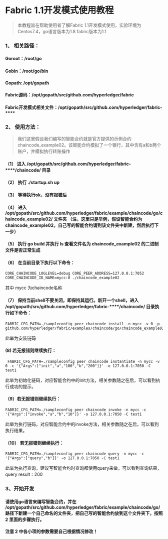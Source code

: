 # Fabric 1.1开发模式使用教程
> 本教程旨在帮助使用者了解Fabric 1.1开发模式使用，实验环境为Centos7.4，go语言版本为1.8 fabric版本为1.1
### 1、	相关路径：
#### Goroot：/root/go
#### Gobin：/root/go/bin
#### Gopath: /opt/gopath
#### Fabric源码：/opt/gopath/src/github.com/hyperledger/fabric
#### Fabric开发模式相关文件：/opt/gopath/src/github.com/hyperledger/fabric-****
### 2、	使用方法：
> 我们这里假设我们编写的智能合约就是官方提供的示例合约chaincode_example02。该智能合约模拟了一个银行，其中含有a和b两个账户，并模拟执行转账操作
#### （1）	进入 /opt/gopath/src/github.com/hyperledger/fabric-****/chaincode/ 目录 
#### （2）	执行 ./startup.sh up
#### （3）	等待执行ok，没有报错后
#### （4）	进入 /opt/gopath/src/github.com/hyperledger/fabric/example/chaincode/go/chaincode_example02/ 文件夹 （注，这里只是举例，假设智能合约为chaincode_example02，自己写的智能合约请到该文件夹中新建，然后执行下一步）
#### （5）	执行 go build 并执行 ls  查看文件名为 chaincode_example02 的二进制文件是否正常生成 
#### （6）	在当前目录下执行以下命令：
``` 
CORE_CHAINCODE_LOGLEVEL=debug CORE_PEER_ADDRESS=127.0.0.1:7052 CORE_CHAINCODE_ID_NAME=mycc:0 ./chaincode_example02
```
其中 mycc 为chaincode名称
#### （7）  保持当前shell不要关闭，即保持其运行。新开一个shell，进入 /opt/gopath/src/github.com/hyperledger/fabric-****/chaincode/ 目录执行如下命令：
```
FABRIC_CFG_PATH=./sampleconfig peer chaincode install -n mycc -v 0 -p github.com/hyperledger/fabric/examples/chaincode/go/chaincode_example02
```
此举为安装链码
#### (8)    若无报错则继续执行：
```
 FABRIC_CFG_PATH=./sampleconfig peer chaincode instantiate -n mycc -v 0 -c '{"Args":["init","a","100","b","200"]}' -o 127.0.0.1:7050 -C test1
```
此举为初始化链码，对应智能合约中的init方法，相关参数随之在后，可以看到执行成功的提示。
#### （9）若无报错则继续执行：
```
FABRIC_CFG_PATH=./sampleconfig peer chaincode invoke -n mycc -c '{"Args":["invoke","a","b","10"]}' -o 127.0.0.1:7050 -C test1
```
此举为执行链码，对应智能合约中的invoke方法，相关参数随之在后，可以看到执行结果。
#### （10） 若无报错则继续执行：
```
FABRIC_CFG_PATH=./sampleconfig peer chaincode query -n mycc -c '{"Args":["query","b"]}' -o 127.0.0.1:7050 -C test1
```
此举为执行查询，建议写智能合约时查询都使用query来做，可以看到查询结果，query result：200


### 3、开始开发
#### 请使用go语言来编写智能合约，并在  /opt/gopath/src/github.com/hyperledger/fabric/example/chaincode/go/ 路径下新建一个自己命名的文件夹，把自己写的智能合约放到这个文件夹下，按照 2 里面的步骤执行。
 **注意 2 中各小项的参数需要自己根据情况修改！**
 